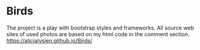 # Birds

The project is a play with bootstrap styles and frameworks.
All source web sites of used photos are based on my html code in the comment section.
https://alicjalysien.github.io/Birds/

